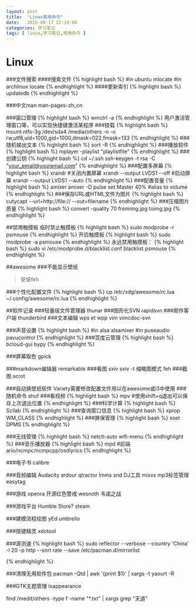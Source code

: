 ```yaml
---
layout: post
title:  "Linux常用命令"
date:   2015-08-17 22:10:00
categories: 学习笔记
tags: [ linux,学习笔记,常用命令 ]
---
```


# Linux
###文件搜索
####搜索文件
{% highlight bash %}
#in ubuntu
mlocate
#in archlinux
locate
{% endhighlight %}
####更新索引
{% highlight bash %}
updatedb
{% endhighlight %}

###中文man
man-pages-zh_cn

###窗口管理
{% highlight bash %}
wmctrl -a
{% endhighlight %}
用户激活管理窗口等，可以实现快捷键激活某程序
###挂载
{% highlight bash %}
mount.ntfs-3g /dev/sda4 /media/others -n -o rw,utf8,uid=1000,gid=1000,dmask=022,fmask=133
{% endhighlight %}
###随机输出文本
{% highlight bash %}
sort -R
{% endhighlight %}
###播放软件
{% highlight bash %}
mplayer -playlist "playlistfile"
{% endhighlight %}
###创建公钥
{% highlight bash %}
cd ~/.ssh
ssh-keygen -t rsa -C "your_email@youremail.com" 
{% endhighlight %}
###配置多屏幕
{% highlight bash %}
xrandr
#关闭内置屏幕
xrandr --output LVDS1 --off
#启动屏幕 
xrandr --output LVDS1 --auto
{% endhighlight %}
###配置音量
{% highlight bash %}
amixer
amixer -D pulse set Master 40%
#alias to volume
{% endhighlight %}
###保存URL或HTML文件为图片
{% highlight bash %}
cutycapt --url=http://file:// --out=filename
{% endhighlight %}
###压缩图片质量
{% highlight bash %}
convert -quality 70 fromimg.jpg toimg.jpg
{% endhighlight %}

##禁用触摸板
临时禁止触摸板
{% highlight bash %}
sudo modprobe -r psmouse
{% endhighlight %}
开启触摸板
{% highlight bash %}
sudo modprobe -a psmouse
{% endhighlight %}
永远禁用触摸板：
{% highlight bash %}
sudo vi /etc/modprobe.d/blacklist.conf
blacklist psmouse
{% endhighlight %}

##awesome
###不能显示壁纸
> 安装feh

###个性化配置文件
{% highlight bash %}
cp /etc/xdg/awesome/rc.lua ~/.config/awesome/rc.lua
{% endhighlight %}

##软件记录
###轻量级文件管理器
thunar
###图形化SVN
rapidsvn
###邮件客户端
thunderbird
###文本编辑
wps et wpp
vim
vimcdoc-svn

###声音设置
{% highlight bash %}
#in alsa
alsamixer
#in puseaudio
pavucontrol
{% endhighlight %}
###百度云管理
{% highlight bash %}
bcloud-gui
bypy
{% endhighlight %}

###屏幕取色
gpick

###markdown编辑器
remarkable
###看图
sxiv
sxiv -t 缩略图模式
feh
###截图
scrot

###自动换壁纸软件
Variety需要修改配置文件用以在awesome或i3中使用
###随机命令
shuf
###看视频
{% highlight bash %}
mpv
#使用shift+q退出可以保存上次退出位置
{% endhighlight %}
###科学计算
{% highlight bash %}
Scilab 
{% endhighlight %}
###查询窗口信息
{% highlight bash %}
xprop WM_CLASS
{% endhighlight %}
###屏保管理
{% highlight bash %}
xset DPMS 
{% endhighlight %}

###无线管理
{% highlight bash %}
netctl-auto
wifi-menu
{% endhighlight %}
###音乐播放器
{% highlight bash %}
mpd
#前端
ario/ncmpc/ncmpcpp/osdlyrics
{% endhighlight %}

###电子书
calibre

###音频编辑
Audacity
ardour
qtractor 
lmms
snd
DJ工具
mixxx
mp3标签管理
easytag

###游戏 
openra 开源红色警戒
wesnoth 韦诺之战

###游戏平台
Humble Store? 
steam

###建模流程绘图
yEd
umbrello

###按键精灵
xdotool

###源测速
{% highlight bash %}
sudo reflector --verbose --country 'China' -l 20 -p http --sort rate --save /etc/pacman.d/mirrorlist

{% endhighlight %}

###清理无用软件包
pacman -Qtd | awk '{print $1}' | xargs -t yaourt -R

###GTK主题管理
lxappearance


find /medit/others -type f -name "*.txt" | xargs grep "天道"

